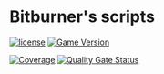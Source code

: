 # Bitburner's scripts

[![license](https://img.shields.io/github/license/desvart/dekburner?color=blue)](https://github.com/desvart/dekburner/blob/master/LICENSE)
[![Game Version](https://img.shields.io/badge/game_version-2.5.0-blue)](https://github.com/bitburner-official/bitburner-src/releases/tag/v2.5.0)

[![Coverage](https://sonarcloud.io/api/project_badges/measure?project=Desvart_dekburner&metric=coverage)](https://sonarcloud.io/summary/new_code?id=Desvart_dekburner)
[![Quality Gate Status](https://sonarcloud.io/api/project_badges/measure?project=Desvart_dekburner&metric=alert_status)](https://sonarcloud.io/summary/new_code?id=Desvart_dekburner)